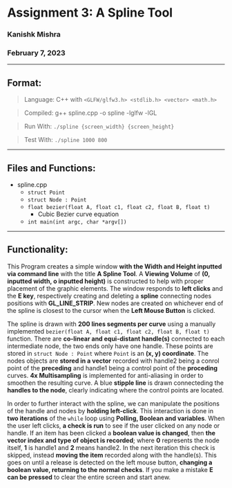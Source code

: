# Assignment 3: A Spline Tool
### Kanishk Mishra
### February 7, 2023

---

## Format:

> Language: C++ with `<GLFW/glfw3.h> <stdlib.h> <vector> <math.h>`

> Compiled: g++ spline.cpp -o spline -lglfw -lGL

> Run With: `./spline {screen_width} {screen_height}`
    
> Test With: `./spline 1000 800`

---

## Files and Functions:
 * spline.cpp
    - `struct Point`
    - `struct Node : Point`
    - `float bezier(float A, float c1, float c2, float B, float t)`  
         * Cubic Bezier curve equation
    - `int main(int argc, char *argv[])`

---

## Functionality:
This Program creates a simple window **with the Width and Height inputted via command line** with the title **A Spline Tool**. A **Viewing Volume** of **(0, inputted width, o inputted height)** is constructed to help with proper placement of the graphic elements. The window responds to **left clicks** and the **E key**, respectively creating and deleting a **spline** connecting nodes positions with **GL_LINE_STRIP**. New nodes are created on whichever end of the spline is closest to the cursor when the **Left Mouse Button** is clicked.

The spline is drawn with **200 lines segments per curve** using a manually implemented `bezier(float A, float c1, float c2, float B, float t)` function. There are **co-linear and equi-distant handle(s)** connected to each intermediate node, the two ends only have one handle. These points are stored in `struct Node : Point` where `Point` is an **(x, y) coordinate**. The nodes objects are **stored in a vector** recorded with handle2 being a conrol point of the **preceding** and handle1 being a control point of the **proceding** curves. **4x Multisampling** is implemented for anti-aliasing in order to smoothen the resulting curve. A blue **stipple line** is drawn connecteding the **handles to the node**, clearly indicating where the control points are located.

In order to further interact with the spline, we can manipulate the positions of the handle and nodes by **holding left-click**. This interaction is done in **two iterations** of the `while` loop using **Polling, Boolean and variables**. When the user left clicks, **a check is run** to see if the user clicked on any node or handle. If an item has been clicked a **boolean value is changed**, then **the vector index and type of object is recorded**; where **0** represents the node itself, **1** is handle1 and **2** means handle2. In the next iteration this check is skipped, instead **moving the item** recorded along with the handle(s). This goes on until a release is detected on the left mouse button, **changing a boolean value, returning to the normal checks**. If you make a mistake **E can be pressed** to clear the entire screen and start anew.